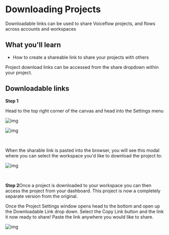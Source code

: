 # Downloading Projects



Downloadable links can be used to share Voiceflow projects, and flows across accounts and workspaces

## **What you'll learn**

- How to create a shareable link to share your projects with others



Project download links can be accessed from the share dropdown within your project.

## **Downloadable links**



**Step 1**

Head to the top right corner of the canvas and head into the Settings menu



![img](https://gblobscdn.gitbook.com/assets%2F-LgK_X2m6IAIYcINBjCj%2F-LoMr3dL8fEv17UWDKd4%2F-LoMtTQoTSOon1Zp3LPO%2FScreen%20Shot%202019-09-09%20at%205.15.23%20PM.png?alt=media&token=56888a76-8670-43fd-8ed8-c2963eb41ad2)

![img](https://gblobscdn.gitbook.com/assets%2F-LgK_X2m6IAIYcINBjCj%2F-M79Nr39pQLNwzrZVp6c%2F-M79OM_DiRwNjrBUh4j9%2Fimage.png?alt=media&token=f021ca52-11c1-413f-9866-0d162e597afe)

‌

When the sharable link is pasted into the browser, you will see this modal where you can select the workspace you'd like to download the project to:

![img](https://gblobscdn.gitbook.com/assets%2F-LgK_X2m6IAIYcINBjCj%2F-M79Nr39pQLNwzrZVp6c%2F-M79OokEDSnUBXGrzq6f%2Fimage.png?alt=media&token=38962532-83ba-4d1c-afcc-7dd1e49e036f)

‌

**Step 2**Once a project is downloaded to your workspace you can then access the project from your dashboard. This project is now a completely separate version from the original.

Once the Project Settings window opens head to the bottom and open up the Downloadable Link drop down. Select the Copy Link button and the link it now ready to share! Paste the link anywhere you would like to share.

![img](https://gblobscdn.gitbook.com/assets%2F-LgK_X2m6IAIYcINBjCj%2F-LoMr3dL8fEv17UWDKd4%2F-LoMtYEQ2-V1e0J1X-aK%2Fshare-links.gif?alt=media&token=15bdeb8e-179d-403f-94e1-1d28be3483d2)
